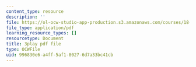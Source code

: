 ```yaml
---
content_type: resource
description: ''
file: https://ol-ocw-studio-app-production.s3.amazonaws.com/courses/18-03sc-differential-equations-fall-2011/996830e6a4ff5af180276d7a33bc41cb_EQJBp6Ym-6A.pdf
file_type: application/pdf
learning_resource_types: []
resourcetype: Document
title: 3play pdf file
type: OCWFile
uid: 996830e6-a4ff-5af1-8027-6d7a33bc41cb
---
```

